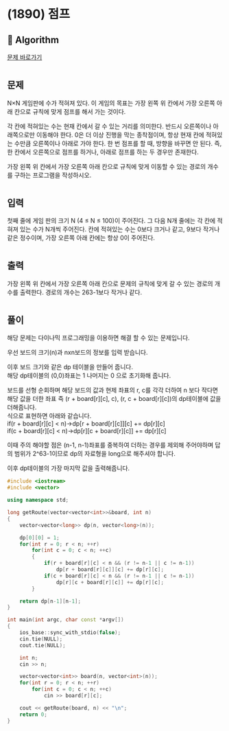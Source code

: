 # (1890) 점프
## :100: Algorithm
[문제 바로가기](https://www.acmicpc.net/problem/1890)
#
## 문제
N×N 게임판에 수가 적혀져 있다. 이 게임의 목표는 가장 왼쪽 위 칸에서 가장 오른쪽 아래 칸으로 규칙에 맞게 점프를 해서 가는 것이다.

각 칸에 적혀있는 수는 현재 칸에서 갈 수 있는 거리를 의미한다. 반드시 오른쪽이나 아래쪽으로만 이동해야 한다. 0은 더 이상 진행을 막는 종착점이며, 항상 현재 칸에 적혀있는 수만큼 오른쪽이나 아래로 가야 한다. 한 번 점프를 할 때, 방향을 바꾸면 안 된다. 즉, 한 칸에서 오른쪽으로 점프를 하거나, 아래로 점프를 하는 두 경우만 존재한다.

가장 왼쪽 위 칸에서 가장 오른쪽 아래 칸으로 규칙에 맞게 이동할 수 있는 경로의 개수를 구하는 프로그램을 작성하시오.
#
## 입력
첫째 줄에 게임 판의 크기 N (4 ≤ N ≤ 100)이 주어진다. 그 다음 N개 줄에는 각 칸에 적혀져 있는 수가 N개씩 주어진다. 칸에 적혀있는 수는 0보다 크거나 같고, 9보다 작거나 같은 정수이며, 가장 오른쪽 아래 칸에는 항상 0이 주어진다.
#
## 출력
가장 왼쪽 위 칸에서 가장 오른쪽 아래 칸으로 문제의 규칙에 맞게 갈 수 있는 경로의 개수를 출력한다. 경로의 개수는 263-1보다 작거나 같다.
#
## 풀이
해당 문제는 다이나믹 프로그래밍을 이용하면 해결 할 수 있는 문제입니다.  

우선 보드의 크기(n)과 nxn보드의 정보를 입력 받습니다.  

이후 보드 크기와 같은 dp 테이블을 만들어 줍니다.  
해당 dp테이블의 (0,0)좌표는 1 나머지는 0 으로 초기화해 줍니다.  

보드를 선형 순회하며 해당 보드의 값과 현제 좌표의 r, c를 각각 더하여 n 보다 작다면 해당 값을 더한 좌표 즉 (r + board[r][c], c), (r, c + board[r][c])의 dp테이블에 값을 더해줍니다.  
식으로 표현하면 아래와 같습니다.  
if(r + board[r][c] < n)->dp[r + board[r][c]][c] += dp[r][c]  
if(c + board[r][c] < n)->dp[r][c + board[r][c]] += dp[r][c] 

이때 주의 해야할 점은 (n-1, n-1)좌표를 중복하여 더하는 경우를 제외해 주어야하며 답의 범위가 2^63-1이므로 dp의 자료형을 long으로 해주셔야 합니다.

이후 dp테이블의 가장 마지막 값을 출력해줍니다.  

```cpp
#include <iostream>
#include <vector>

using namespace std;

long getRoute(vector<vector<int>>&board, int n)
{
    vector<vector<long>> dp(n, vector<long>(n));

    dp[0][0] = 1;
    for(int r = 0; r < n; ++r)
        for(int c = 0; c < n; ++c)
        {
            if(r + board[r][c] < n && (r != n-1 || c != n-1))
                dp[r + board[r][c]][c] += dp[r][c];
            if(c + board[r][c] < n && (r != n-1 || c != n-1))
                dp[r][c + board[r][c]] += dp[r][c];
        }

    return dp[n-1][n-1];
}

int main(int argc, char const *argv[])
{
    ios_base::sync_with_stdio(false);
    cin.tie(NULL);
    cout.tie(NULL);

    int n;
    cin >> n;

    vector<vector<int>> board(n, vector<int>(n));
    for(int r = 0; r < n; ++r)
        for(int c = 0; c < n; ++c)
            cin >> board[r][c];

    cout << getRoute(board, n) << "\n";
    return 0;
}
```